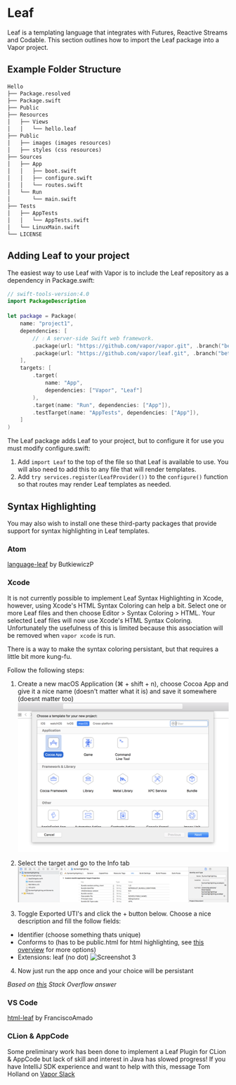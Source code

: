 # Leaf

Leaf is a templating language that integrates with Futures, Reactive Streams and Codable. This section outlines how to import the Leaf package into a Vapor project.

## Example Folder Structure

```
Hello
├── Package.resolved
├── Package.swift
├── Public
├── Resources
│   ├── Views
│   │   └── hello.leaf
├── Public
│   ├── images (images resources)
│   ├── styles (css resources)
├── Sources
│   ├── App
│   │   ├── boot.swift
│   │   ├── configure.swift
│   │   └── routes.swift
│   └── Run
│       └── main.swift
├── Tests
│   ├── AppTests
│   │   └── AppTests.swift
│   └── LinuxMain.swift
└── LICENSE
```

## Adding Leaf to your project

The easiest way to use Leaf with Vapor is to include the Leaf repository as a dependency in Package.swift:

```swift
// swift-tools-version:4.0
import PackageDescription

let package = Package(
    name: "project1",
    dependencies: [
        // 💧 A server-side Swift web framework.
        .package(url: "https://github.com/vapor/vapor.git", .branch("beta")),
        .package(url: "https://github.com/vapor/leaf.git", .branch("beta")),
    ],
    targets: [
        .target(
            name: "App",
            dependencies: ["Vapor", "Leaf"]
        ),
        .target(name: "Run", dependencies: ["App"]),
        .testTarget(name: "AppTests", dependencies: ["App"]),
    ]
)
```

The Leaf package adds Leaf to your project, but to configure it for use you must modify configure.swift:

1. Add `import Leaf` to the top of the file so that Leaf is available to use. You will also need to add this to any file that will render templates.
2. Add `try services.register(LeafProvider())` to the `configure()` function so that routes may render Leaf templates as needed.


## Syntax Highlighting

You may also wish to install one these third-party packages that provide support for syntax highlighting in Leaf templates.

### Atom

[language-leaf](https://atom.io/packages/language-leaf) by ButkiewiczP

### Xcode

It is not currently possible to implement Leaf Syntax Highlighting in Xcode, however, using Xcode's HTML Syntax Coloring can help a bit. Select one or more Leaf files and then choose Editor > Syntax Coloring > HTML.  Your selected Leaf files will now use Xcode's HTML Syntax Coloring.  Unfortunately the usefulness of this is limited because this association will be removed when `vapor xcode` is run.

There is a way to make the syntax coloring persistant, but that requires a little bit more kung-fu. 

Follow the following steps:
1. Create a new macOS Application (⌘ + shift + n), choose Cocoa App and give it a nice name (doesn't matter what it is) and save it somewhere (doesnt matter too)
![Screenshot 1](../images/macos_new_app_preview.png)

2. Select the target and go to the Info tab
![Screenshot 2](../images/app_info.png)

3. Toggle Exported UTI's and click the + button below. Choose a nice description and fill the follow fields:
- Identifier (choose something thats unique)
- Conforms to (has to be public.html for html highlighting, see [this overview](https://developer.apple.com/library/content/documentation/Miscellaneous/Reference/UTIRef/Articles/System-DeclaredUniformTypeIdentifiers.html#//apple_ref/doc/uid/TP40009259) for more options)
- Extensions: leaf (no dot)
![Screenshot 3](../exported_utis.png)

4. Now just run the app once and your choice will be persistant

*Based on [this](http://stackoverflow.com/questions/41961953/adding-syntax-coloring-to-xcode-for-unknown-file-extension-such-as-tcl) Stack Overflow answer*

### VS Code

[html-leaf](https://marketplace.visualstudio.com/items?itemName=Francisco.html-leaf) by FranciscoAmado

### CLion & AppCode

Some preliminary work has been done to implement a Leaf Plugin for CLion & AppCode but lack of skill and interest in Java has slowed progress! If you have IntelliJ SDK experience and want to help with this, message Tom Holland on [Vapor Slack](http://vapor.team)

